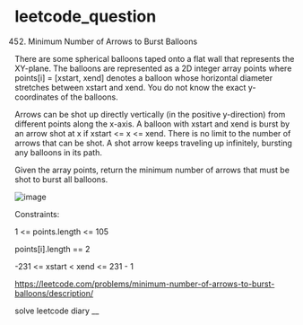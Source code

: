 # leetcode_question

452. Minimum Number of Arrows to Burst Balloons

There are some spherical balloons taped onto a flat wall that represents the XY-plane. The balloons are represented as a 2D integer array points where points[i] = [xstart, xend] denotes a balloon whose horizontal diameter stretches between xstart and xend. You do not know the exact y-coordinates of the balloons.

Arrows can be shot up directly vertically (in the positive y-direction) from different points along the x-axis. A balloon with xstart and xend is burst by an arrow shot at x if xstart <= x <= xend. There is no limit to the number of arrows that can be shot. A shot arrow keeps traveling up infinitely, bursting any balloons in its path.

Given the array points, return the minimum number of arrows that must be shot to burst all balloons.

 
 ![image](https://user-images.githubusercontent.com/103315098/210781318-9211fc23-b16c-4bc1-9517-48566399ca3f.png)

Constraints:

1 <= points.length <= 105

points[i].length == 2

-231 <= xstart < xend <= 231 - 1

https://leetcode.com/problems/minimum-number-of-arrows-to-burst-balloons/description/

solve leetcode diary
__
